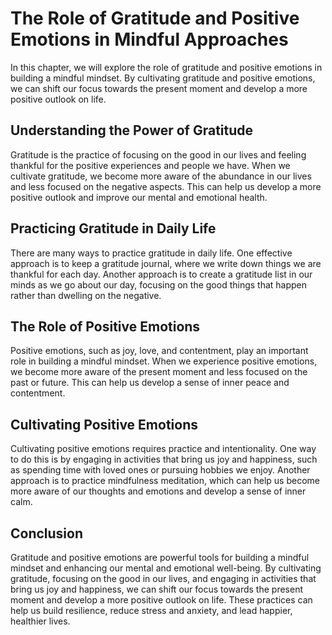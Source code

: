 The Role of Gratitude and Positive Emotions in Mindful Approaches
========================================================================================================

In this chapter, we will explore the role of gratitude and positive emotions in building a mindful mindset. By cultivating gratitude and positive emotions, we can shift our focus towards the present moment and develop a more positive outlook on life.

Understanding the Power of Gratitude
------------------------------------

Gratitude is the practice of focusing on the good in our lives and feeling thankful for the positive experiences and people we have. When we cultivate gratitude, we become more aware of the abundance in our lives and less focused on the negative aspects. This can help us develop a more positive outlook and improve our mental and emotional health.

Practicing Gratitude in Daily Life
----------------------------------

There are many ways to practice gratitude in daily life. One effective approach is to keep a gratitude journal, where we write down things we are thankful for each day. Another approach is to create a gratitude list in our minds as we go about our day, focusing on the good things that happen rather than dwelling on the negative.

The Role of Positive Emotions
-----------------------------

Positive emotions, such as joy, love, and contentment, play an important role in building a mindful mindset. When we experience positive emotions, we become more aware of the present moment and less focused on the past or future. This can help us develop a sense of inner peace and contentment.

Cultivating Positive Emotions
-----------------------------

Cultivating positive emotions requires practice and intentionality. One way to do this is by engaging in activities that bring us joy and happiness, such as spending time with loved ones or pursuing hobbies we enjoy. Another approach is to practice mindfulness meditation, which can help us become more aware of our thoughts and emotions and develop a sense of inner calm.

Conclusion
----------

Gratitude and positive emotions are powerful tools for building a mindful mindset and enhancing our mental and emotional well-being. By cultivating gratitude, focusing on the good in our lives, and engaging in activities that bring us joy and happiness, we can shift our focus towards the present moment and develop a more positive outlook on life. These practices can help us build resilience, reduce stress and anxiety, and lead happier, healthier lives.
